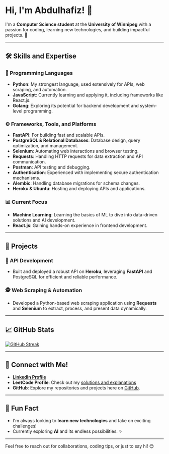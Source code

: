 # Hi, I'm Abdulhafiz! 👋

I'm a **Computer Science student** at the **University of Winnipeg** with a passion for coding, learning new technologies, and building impactful projects. 🚀

---

## 🛠️ Skills and Expertise

### 🐍 Programming Languages
- **Python**: My strongest language, used extensively for APIs, web scraping, and automation.
- **JavaScript**: Currently learning and applying it, including frameworks like React.js.
- **Golang**: Exploring its potential for backend development and system-level programming.

### ⚙️ Frameworks, Tools, and Platforms
- **FastAPI**: For building fast and scalable APIs.
- **PostgreSQL & Relational Databases**: Database design, query optimization, and management.
- **Selenium**: Automating web interactions and browser testing.
- **Requests**: Handling HTTP requests for data extraction and API communication.
- **Postman**: API testing and debugging.
- **Authentication**: Experienced with implementing secure authentication mechanisms.
- **Alembic**: Handling database migrations for schema changes.
- **Heroku & Ubuntu**: Hosting and deploying APIs and applications.

### 📊 Current Focus
- **Machine Learning**: Learning the basics of ML to dive into data-driven solutions and AI development.
- **React.js**: Gaining hands-on experience in frontend development.

---

## 🌟 Projects

### 📡 API Development
- Built and deployed a robust API on **Heroku**, leveraging **FastAPI** and PostgreSQL for efficient and reliable performance.

### 🕵️ Web Scraping & Automation
- Developed a Python-based web scraping application using **Requests** and **Selenium** to extract, process, and present data dynamically.

---

## 📈 GitHub Stats

[![GitHub Streak](https://streak-stats.demolab.com?user=haaffiiizzz&theme=highcontrast&hide_border=True)](https://git.io/streak-stats)

---

## 🤝 Connect with Me!

- **[LinkedIn Profile](https://www.linkedin.com/in/haaffiiizzz)**
- **LeetCode Profile**: Check out my [solutions and explanations](https://leetcode.com/u/Haaffiiizzz/)
- **GitHub**: Explore my repositories and projects here on [GitHub](https://github.com/haaffiiizzz).

---

## 🌱 Fun Fact
- I'm always looking to **learn new technologies** and take on exciting challenges!
- Currently exploring **AI** and its endless possibilities. ✨

---

Feel free to reach out for collaborations, coding tips, or just to say hi! 😊
